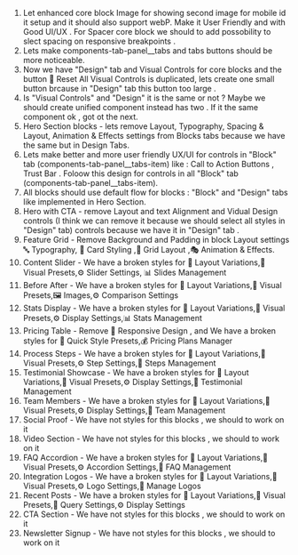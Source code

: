 1. Let enhanced core block Image for showing second image for mobile id it setup and it should also support webP. Make it User Friendly and with Good UI/UX . For Spacer core block we should to add possobility to slect spacing on responsive breakpoints .
2. Lets make components-tab-panel__tabs and tabs buttons should be more noticeable. 
3. Now we have "Design" tab and Visual Controls for core blocks and  the button 🔄 Reset All Visual Controls is duplicated, lets create one small button brcause in "Design" tab this button too large .
4. Is "Visual Controls" and "Design" it is the same or not ? Maybe we should create unified component instead has two . If it the same component ok , got ot the next. 
5. Hero Section blocks - lets remove Layout, Typography, Spacing & Layout, Animation & Effects settings from Blocks tabs because we have the same but in Design Tabs.
6. Lets make better and more user friendly UX/UI for controls in "Block" tab (components-tab-panel__tabs-item) like : Call to Action Buttons , Trust Bar . Foloow this design for controls in all "Block" tab (components-tab-panel__tabs-item).
7. All blocks should use default flow for blocks : "Block" and "Design" tabs like implemented in Hero Section.
8. Hero with CTA - remove Layout and text Alignment and Vidual Design controls (I think we can remove it because we should select all styles in "Design" tab) controls because we have it in "Design" tab . 
9. Feature Grid -  Remove Background and Padding in block Layout settings 🔤 Typography, 🎨 Card Styling ,📐 Grid Layout ,🎭 Animation & Effects.
10. Content Slider - We have a broken styles for 📐 Layout Variations,🎨 Visual Presets,⚙️ Slider Settings, 📊 Slides Management
11. Before After - We have a broken styles for 📐 Layout Variations,🎨 Visual Presets,🖼️ Images,⚙️ Comparison Settings
12. Stats Display - We have a broken styles for 📐 Layout Variations,🎨 Visual Presets,⚙️ Display Settings,📊 Stats Management
13. Pricing Table - Remove 📱 Responsive Design , and We have a broken styles for 🎯 Quick Style Presets,💰 Pricing Plans Manager
14. Process Steps - We have a broken styles for 📐 Layout Variations,🎨 Visual Presets,⚙️ Step Settings,📝 Steps Management
15. Testimonial Showcase - We have a broken styles for 📐 Layout Variations,🎨 Visual Presets,⚙️ Display Settings,💬 Testimonial Management
16. Team Members - We have a broken styles for 📐 Layout Variations,🎨 Visual Presets,⚙️ Display Settings,👥 Team Management
17. Social Proof - We have not styles for this blocks , we should to work on it
18. Video Section - We have not styles for this blocks , we should to work on it
19. FAQ Accordion - We have a broken styles for 📐 Layout Variations,🎨 Visual Presets,⚙️ Accordion Settings,📝 FAQ Management
20. Integration Logos - We have a broken styles for 📐 Layout Variations,🎨 Visual Presets,⚙️ Logo Settings,🏢 Manage Logos
21. Recent Posts - We have a broken styles for 📐 Layout Variations,🎨 Visual Presets,📝 Query Settings,⚙️ Display Settings
21. CTA Section - We have not styles for this blocks , we should to work on it
21. Newsletter Signup - We have not styles for this blocks , we should to work on it